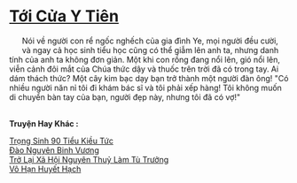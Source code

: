 <a href="https://truyentiki.com/toi-cua-y-tien.33459/" title="Tới Cửa Y Tiên"><h1>Tới Cửa Y Tiên</h1></a><div style="display:table"><img align="right" style="float: left; padding: 10px;" src="https://truyentiki.com/images/story/200x260/33459.jpg" alt="">Nói về người con rể ngốc nghếch của gia đình Ye, mọi người đều cười, và ngay cả học sinh tiểu học cũng có thể giẫm lên anh ta, nhưng danh tính của anh ta không đơn giản. Một khi con rồng đang nổi lên, gió nổi lên, viễn cảnh đôi mắt của Chúa thức dậy và thuốc trên trời đã có trong tay. Ai dám thách thức? Một cây kim bạc dạy bạn trở thành một người đàn ông! "Có nhiều người năn nỉ tôi đi khám bác sĩ và tôi phải xếp hàng! Tôi không muốn di chuyển bàn tay của bạn, người đẹp này, nhưng tôi đã có vợ!"</div><p><br><b>Truyện Hay Khác :</b></p><a href="https://truyentiki.com/trong-sinh-90-tieu-kieu-tuc.33458/" alt="Trọng Sinh 90 Tiểu Kiều Tức">Trọng Sinh 90 Tiểu Kiều Tức</a><br/><a href="https://github.com/nownovels/top500/tree/master/truyenhay/33663/" alt="Đào Nguyên Binh Vương">Đào Nguyên Binh Vương</a><br/><a href="https://github.com/nownovels/top500/tree/master/truyenhay/33658/" alt="Trở Lại Xã Hội Nguyên Thuỷ Làm Tù Trưởng">Trở Lại Xã Hội Nguyên Thuỷ Làm Tù Trưởng</a><br/><a href="https://github.com/nownovels/top500/tree/master/truyenhay/33487/" alt="Vô Hạn Huyết Hạch">Vô Hạn Huyết Hạch</a><br/>